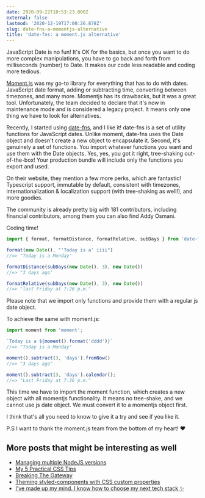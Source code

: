 ```yaml
---
date: 2020-09-22T10:53:23.000Z
external: false
lastmod: '2020-12-19T17:00:26.878Z'
slug: date-fns-a-momentjs-alternative
title: 'date-fns: a moment.js alternative'
---
```


JavaScript Date is no fun! It's OK for the basics, but once you want to do more complex manipulations, you have to go back and forth from milliseconds (number) to Date. It makes our code less readable and coding more tedious.

[Moment.js](https://momentjs.com/) was my go-to library for everything that has to do with dates. JavaScript date format, adding or subtracting time, converting between timezones, and many more. Momentjs has its drawbacks, but it was a great tool. Unfortunately, the team decided to declare that it's now in maintenance mode and is considered a legacy project. It means only one thing we have to look for alternatives.

Recently, I started using [date-fns](https://date-fns.org/), and I like it! date-fns is a set of utility functions for JavaScript dates. Unlike moment, date-fns uses the Date object and doesn't create a new object to encapsulate it. 
Second, it's genuinely a set of functions. You import whatever functions you want and use them with the Date objects. Yes, yes, you got it right, tree-shaking out-of-the-box! Your production bundle will include only the functions you export and used.

On their website, they mention a few more perks, which are fantastic! Typescript support, immutable by default, consistent with timezones, internationalization & localization support (with tree-shaking as well!), and more goodies.

The community is already pretty big with 181 contributors, including financial contributors, among them you can also find Addy Osmani.

Coding time!

```js
import { format, formatDistance, formatRelative, subDays } from 'date-fns'

format(new Date(), "'Today is a' iiii")
//=> "Today is a Monday"

formatDistance(subDays(new Date(), 3), new Date())
//=> "3 days ago"

formatRelative(subDays(new Date(), 3), new Date())
//=> "last Friday at 7:26 p.m."
```

Please note that we import only functions and provide them with a regular js date object.

To achieve the same with moment.js:

```js
import moment from 'moment';

`Today is a ${moment().format('dddd')}`
//=> "Today is a Monday"

moment().subtract(3, 'days').fromNow()
//=> "3 days ago"

moment().subtract(3, 'days').calendar();
//=> "Last Friday at 7:26 p.m."
```

This time we have to import the moment function, which creates a new object with all momentjs functionality. It means no tree-shake, and we cannot use js date object. We must convert it to a momentjs object first.

I think that's all you need to know to give it a try and see if you like it. 

P.S
I want to thank the moment.js team from the bottom of my heart! ❤️


## More posts that might be interesting as well

* [Managing multiple NodeJS versions](https://daily.dev/posts/managing-multiple-nodejs-versions)
* [My 5 Practical CSS Tips](https://daily.dev/posts/my-5-practical-css-tips)
* [Breaking The Gateway](https://daily.dev/posts/breaking-the-gateway)
* [Theming styled-components with CSS custom properties](https://daily.dev/posts/theming-styled-components-with-css-custom-properties)
* [I've made up my mind. I know how to choose my next tech stack ✨](https://daily.dev/posts/ive-made-up-my-mind-i-know-how-to-choose-my-next-tech-stack)

